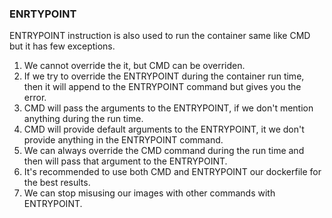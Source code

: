 ### ENRTYPOINT

ENTRYPOINT instruction is also used to run the container same like CMD but it has few exceptions.

1. We cannot override the it, but CMD can be overriden.
2. If we try to override the ENTRYPOINT during the container run time,  then it will append to the ENTRYPOINT command but gives you the error.
3. CMD will pass the arguments to the ENTRYPOINT, if we don't mention anything during the run time.
4. CMD will provide default arguments to the ENTRYPOINT, it we don't provide anything in the ENTRYPOINT command.
5. We can always override the CMD command during the run time and then will pass that argument to the ENTRYPOINT.
6. It's recommended to use both CMD and ENTRYPOINT our dockerfile for the best results.
7. We can stop misusing our images with other commands with ENTRYPOINT.